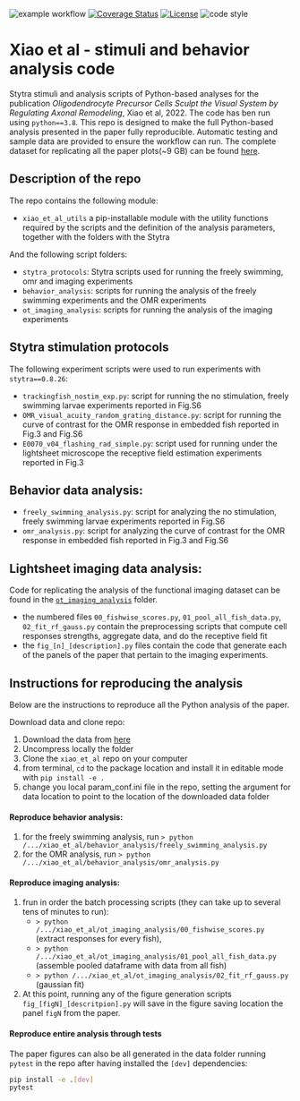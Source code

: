 ![example workflow](https://github.com/portugueslab/xiao_et_al/actions/workflows/main.yml/badge.svg)
[![Coverage Status](https://coveralls.io/repos/github/portugueslab/xiao_et_al/badge.svg)](https://coveralls.io/github/portugueslab/xiao_et_al)
[![License](https://img.shields.io/badge/License-BSD_3--Clause-blue.svg)](https://opensource.org/licenses/BSD-3-Clause)
![code style](https://img.shields.io/badge/code%20style-black-black)


# Xiao et al - stimuli and behavior analysis code
Stytra stimuli and analysis scripts of Python-based analyses for the publication _Oligodendrocyte Precursor Cells Sculpt the Visual System by Regulating Axonal Remodeling_, Xiao et al, 2022. The code has ben run using `python==3.8`.
This repo is designed to make the full Python-based analysis presented in the paper fully reproducible. Automatic testing and sample data are provided to ensure the workflow can run. The complete dataset for replicating all the paper plots(~9 GB) can be found [here](https://zenodo.org/record/5894604#.Ye1AuS8w1QI). 

## Description of the repo
The repo contains the following module:
 - `xiao_et_al_utils` a pip-installable module with the utility functions required by the scripts and the definition of the analysis parameters, together with the folders with the Stytra

And the following script folders:
 - `stytra_protocols`: Stytra scripts used for running the freely swimming, omr and imaging experiments
 - `behavior_analysis`: scripts for running the analysis of the freely swimming experiments and the OMR experiments
 - `ot_imaging_analysis`: scripts for running the analysis of the imaging experiments

## Stytra stimulation protocols
The following experiment scripts were used to run experiments with `stytra==0.8.26`:
 - `trackingfish_nostim_exp.py`: script for running the no stimulation, freely swimming larvae experiments reported in Fig.S6
 - `OMR_visual_acuity_random_grating_distance.py`: script for running the curve of contrast for the OMR response in embedded fish reported in Fig.3 and Fig.S6
 - `E0070_v04_flashing_rad_simple.py`: script used for running under the lightsheet microscope the receptive field estimation experiments reported in Fig.3
 
 ## Behavior data analysis:
 - `freely_swimming_analysis.py`: script for analyzing the no stimulation, freely swimming larvae experiments reported in Fig.S6
 - `omr_analysis.py`: script for analyzing the curve of contrast for the OMR response in embedded fish reported in Fig.3 and Fig.S6
 
 ## Lightsheet imaging data analysis:
 Code for replicating the analysis of the functional imaging dataset can be found in the [`ot_imaging_analysis`](https://github.com/portugueslab/xiao_et_al/tree/main/ot_imaging_analysis) folder.
- the numbered files `00_fishwise_scores.py`, `01_pool_all_fish_data.py`, `02_fit_rf_gauss.py` contain the preprocessing scripts that compute cell responses strengths, aggregate data, and do the receptive field fit
- the `fig_[n]_[description].py` files contain the code that generate each of the panels of the paper that pertain to the imaging experiments.


## Instructions for reproducing the analysis
Below are the instructions to reproduce all the Python analysis of the paper.

Download data and clone repo:
1. Download the data from [here](https://zenodo.org/record/5894604#.Ye1AuS8w1QI)
2. Uncompress locally the folder
3. Clone the `xiao_et_al` repo on your computer
4. from terminal, `cd` to the package location and install it in editable mode with `pip install -e . `
5. change you local param_conf.ini file in the repo, setting the argument for data location to point to the location of the downloaded data folder

#### Reproduce behavior analysis:
1. for the freely swimming analysis, run `> python /.../xiao_et_al/behavior_analysis/freely_swimming_analysis.py`
2. for the OMR analysis, run `> python /.../xiao_et_al/behavior_analysis/omr_analysis.py`

#### Reproduce imaging analysis:
1. frun in order the batch processing scripts (they can take up to several tens of minutes to run):  
    - `> python /.../xiao_et_al/ot_imaging_analysis/00_fishwise_scores.py` (extract responses for every fish), 
    - `> python /.../xiao_et_al/ot_imaging_analysis/01_pool_all_fish_data.py` (assemble pooled dataframe with data from all fish) 
    - `> python /.../xiao_et_al/ot_imaging_analysis/02_fit_rf_gauss.py` (gaussian fit)
2. At this point, running any of the figure generation scripts `fig_[figN]_[descritpion].py` will save in the figure saving location the panel `figN` from the paper.

#### Reproduce entire analysis through tests
The paper figures can also be all generated in the data folder running `pytest` in the repo after having installed the `[dev]` dependencies:
```bash
pip install -e .[dev]
pytest
```


